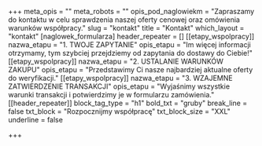 +++
meta_opis = ""
meta_robots = ""
opis_pod_naglowiekm = "Zapraszamy do kontaktu w celu sprawdzenia naszej oferty cenowej oraz omówienia warunków współpracy."
slug = "kontakt"
title = "Kontakt"
which_layout = "kontakt"
[naglowek_formularza]
header_repeater = []
[[etapy_wspolpracy]]
nazwa_etapu = "1. TWOJE ZAPYTANIE"
opis_etapu = "Im więcej informacji otrzymamy, tym szybciej przejdziemy od zapytania do dostawy do Ciebie!"
[[etapy_wspolpracy]]
nazwa_etapu = "2. USTALANIE WARUNKÓW ZAKUPU"
opis_etapu = "Przedstawimy Ci nasze najbardziej aktualne oferty do weryfikacji."
[[etapy_wspolpracy]]
nazwa_etapu = "3. WZAJEMNE ZATWIERDZENIE TRANSAKCJI"
opis_etapu = "Wyjaśnimy wszystkie warunki transakcji i potwierdzimy je w formularzu zamówienia."
[[header_repeater]]
block_tag_type = "h1"
bold_txt = "gruby"
break_line = false
txt_block = "Rozpocznijmy współpracę"
txt_block_size = "XXL"
underline = false

+++
